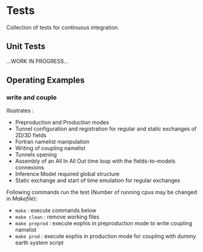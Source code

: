 # Tests

Collection of tests for continuous integration.

## Unit Tests

...WORK IN PROGRESS...

## Operating Examples

### write and couple

Illustrates :
- Preproduction and Production modes
- Tunnel configuration and registration for regular and static exchanges of 2D/3D fields
- Fortran namelist manipulation
- Writing of coupling namelist
- Tunnels opening
- Assembly of an All In All Out time loop with the fields-to-models connexions
- Inference Model required global structure
- Static exchange and start of time emulation for regular exchanges

Following commands run the test (Number of running cpus may be changed in _Makefile_):
- `make` : execute commands below 
- `make clean` : remove working files
- `make preprod` : execute eophis in preproduction mode to write coupling namelist
- `make prod` : execute eophis in production mode for coupling with dummy earth system script
